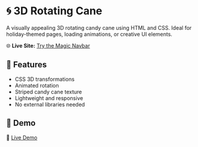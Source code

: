 # 🌀 3D Rotating Cane

A visually appealing 3D rotating candy cane using HTML and CSS. Ideal for holiday-themed pages, loading animations, or creative UI elements.

🌐 **Live Site:** [Try the Magic Navbar](https://xrmortal1212.github.io/3D-Cane/)
## 🌟 Features

- CSS 3D transformations
- Animated rotation
- Striped candy cane texture
- Lightweight and responsive
- No external libraries needed

## 🎨 Demo

🔗 [Live Demo](https://xrmortal1212.github.io/3D-Cane/)



